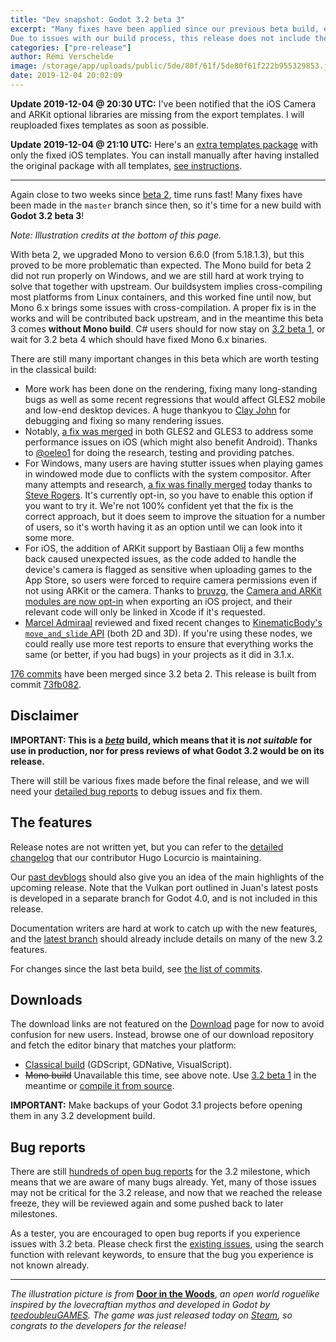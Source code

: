 ```yaml
---
title: "Dev snapshot: Godot 3.2 beta 3"
excerpt: "Many fixes have been applied since our previous beta build, encompassing rendering issues, port-specific issues notably on iOS and Windows, and many other fixes all around the editor.
Due to issues with our build process, this release does not include the usual Mono build, but we are hard at work to fix it and provide a Mono build again with 3.2 beta 4."
categories: ["pre-release"]
author: Rémi Verschelde
image: /storage/app/uploads/public/5de/80f/61f/5de80f61f222b955329853.jpg
date: 2019-12-04 20:02:09
---
```


**Update 2019-12-04 @ 20:30 UTC:** I've been notified that the iOS Camera and ARKit optional libraries are missing from the export templates. I will reuploaded fixes templates as soon as possible.

**Update 2019-12-04 @ 21:10 UTC:** Here's an [extra templates package](https://downloads.tuxfamily.org/godotengine/3.2/beta3/hotfix/Godot_v3.2-beta3_fixed_ios_templates.tpz) with only the fixed iOS templates. You can install manually after having installed the original package with all templates, [see instructions](https://downloads.tuxfamily.org/godotengine/3.2/beta3/hotfix/README.txt).

---

Again close to two weeks since [beta 2](/article/dev-snapshot-godot-3-2-beta-2), time runs fast! Many fixes have been made in the `master` branch since then, so it's time for a new build with **Godot 3.2 beta 3**!

*Note: Illustration credits at the bottom of this page.*

With beta 2, we upgraded Mono to version 6.6.0 (from 5.18.1.3), but this proved to be more problematic than expected. The Mono build for beta 2 did not run properly on Windows, and we are still hard at work trying to solve that together with upstream. Our buildsystem implies cross-compiling most platforms from Linux containers, and this worked fine until now, but Mono 6.x brings some issues with cross-compilation.
A proper fix is in the works and will be contributed back upstream, and in the meantime this beta 3 comes **without Mono build**. C# users should for now stay on [3.2 beta 1](/article/dev-snapshot-godot-3-2-beta-1), or wait for 3.2 beta 4 which should have fixed Mono 6.x binaries.

There are still many important changes in this beta which are worth testing in the classical build:

- More work has been done on the rendering, fixing many long-standing bugs as well as some recent regressions that would affect GLES2 mobile and low-end desktop devices. A huge thankyou to [Clay John](https://github.com/clayjohn) for debugging and fixing so many rendering issues.
- Notably, [a fix was merged](https://github.com/godotengine/godot/pull/33527) in both GLES2 and GLES3 to address some performance issues on iOS (which might also benefit Android). Thanks to [@oeleo1](https://github.com/oeleo1) for doing the research, testing and providing patches.
- For Windows, many users are having stutter issues when playing games in windowed mode due to conflicts with the system compositor. After many attempts and research, [a fix was finally merged](https://github.com/godotengine/godot/pull/33414) today thanks to [Steve Rogers](https://github.com/TerminalJack). It's currently opt-in, so you have to enable this option if you want to try it. We're not 100% confident yet that the fix is the correct approach, but it does seem to improve the situation for a number of users, so it's worth having it as an option until we can look into it some more.
- For iOS, the addition of ARKit support by Bastiaan Olij a few months back caused unexpected issues, as the code added to handle the device's camera is flagged as sensitive when uploading games to the App Store, so users were forced to require camera permissions even if not using ARKit or the camera. Thanks to [bruvzg](https://github.com/bruvzg), the [Camera and ARKit modules are now opt-in](https://github.com/godotengine/godot/pull/33992) when exporting an iOS project, and their relevant code will only be linked in Xcode if it's requested.
- [Marcel Admiraal](https://github.com/madmiraal) reviewed and fixed recent changes to [KinematicBody's `move_and_slide` API](https://github.com/godotengine/godot/pull/33864) (both 2D and 3D). If you're using these nodes, we could really use more test reports to ensure that everything works the same (or better, if you had bugs) in your projects as it did in 3.1.x.

[176 commits](https://github.com/godotengine/godot/compare/b7ea22c5d203da1b592a743a4c893de25cd34408...73fb08289af1260669a3ce118b9866a11c06a0eb) have been merged since 3.2 beta 2. This release is built from commit [73fb082](https://github.com/godotengine/godot/commit/73fb08289af1260669a3ce118b9866a11c06a0eb).

## Disclaimer

**IMPORTANT: This is a *[beta](https://en.wikipedia.org/wiki/Software_release_life_cycle#Beta)* build, which means that it is *not suitable* for use in production, nor for press reviews of what Godot 3.2 would be on its release.**

There will still be various fixes made before the final release, and we will need your [detailed bug reports](https://github.com/godotengine/godot/issues) to debug issues and fix them.

## The features

Release notes are not written yet, but you can refer to the [detailed changelog](https://gist.github.com/Calinou/49aefe52ce8f67ffa3f743932123d14f) that our contributor Hugo Locurcio is maintaining.

Our [past devblogs](https://godotengine.org/devblog) should also give you an idea of the main highlights of the upcoming release. Note that the Vulkan port outlined in Juan's latest posts is developed in a separate branch for Godot 4.0, and is not included in this release.

Documentation writers are hard at work to catch up with the new features, and the [latest branch](https://docs.godotengine.org/en/latest/) should already include details on many of the new 3.2 features.

For changes since the last beta build, see [the list of commits](https://github.com/godotengine/godot/compare/b7ea22c5d203da1b592a743a4c893de25cd34408...73fb08289af1260669a3ce118b9866a11c06a0eb).

## Downloads

The download links are not featured on the [Download](/download) page for now to avoid confusion for new users. Instead, browse one of our download repository and fetch the editor binary that matches your platform:

- [Classical build](https://downloads.tuxfamily.org/godotengine/3.2/beta3/) (GDScript, GDNative, VisualScript).
- ~~Mono build~~ Unavailable this time, see above note. Use [3.2 beta 1](https://downloads.tuxfamily.org/godotengine/3.2/beta1) in the meantime or [compile it from source](https://docs.godotengine.org/en/latest/development/compiling/compiling_with_mono.html).

**IMPORTANT:** Make backups of your Godot 3.1 projects before opening them in any 3.2 development build.

## Bug reports

There are still [hundreds of open bug reports](https://github.com/godotengine/godot/issues?utf8=%E2%9C%93&q=is%3Aopen+is%3Aissue+milestone%3A3.2+label%3Abug+) for the 3.2 milestone, which means that we are aware of many bugs already. Yet, many of those issues may not be critical for the 3.2 release, and now that we reached the release freeze, they will be reviewed again and some pushed back to later milestones.

As a tester, you are encouraged to open bug reports if you experience issues with 3.2 beta. Please check first the [existing issues](https://github.com/godotengine/godot/issues), using the search function with relevant keywords, to ensure that the bug you experience is not known already.

-----

*The illustration picture is from* [**Door in the Woods**](https://store.steampowered.com/app/1189230/Door_in_the_Woods/), *an open world roguelike inspired by the lovecraftian mythos and developed in Godot by [teedoubleuGAMES](https://twitter.com/teedoubleuGAMES). The game was just released today on [Steam](https://store.steampowered.com/app/1189230/Door_in_the_Woods/), so congrats to the developers for the release!*